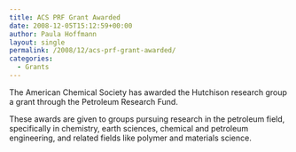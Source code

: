 ```yaml
---
title: ACS PRF Grant Awarded
date: 2008-12-05T15:12:59+00:00
author: Paula Hoffmann
layout: single
permalink: /2008/12/acs-prf-grant-awarded/
categories:
  - Grants
---
```

The American Chemical Society has awarded the Hutchison research group a grant through the Petroleum Research Fund.

These awards are given to groups pursuing research in the petroleum field, specifically in chemistry, earth sciences, chemical and petroleum engineering, and related fields like polymer and materials science.

